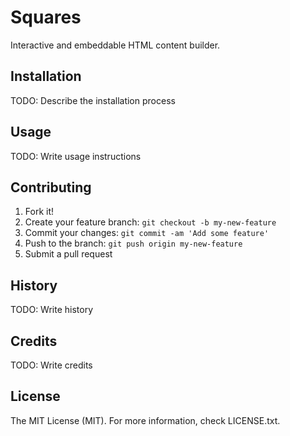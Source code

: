 # Squares
Interactive and embeddable HTML content builder.
## Installation
TODO: Describe the installation process
## Usage
TODO: Write usage instructions
## Contributing

1. Fork it!
2. Create your feature branch: `git checkout -b my-new-feature`
3. Commit your changes: `git commit -am 'Add some feature'`
4. Push to the branch: `git push origin my-new-feature`
5. Submit a pull request

## History
TODO: Write history
## Credits
TODO: Write credits
## License
The MIT License (MIT). For more information, check LICENSE.txt.
